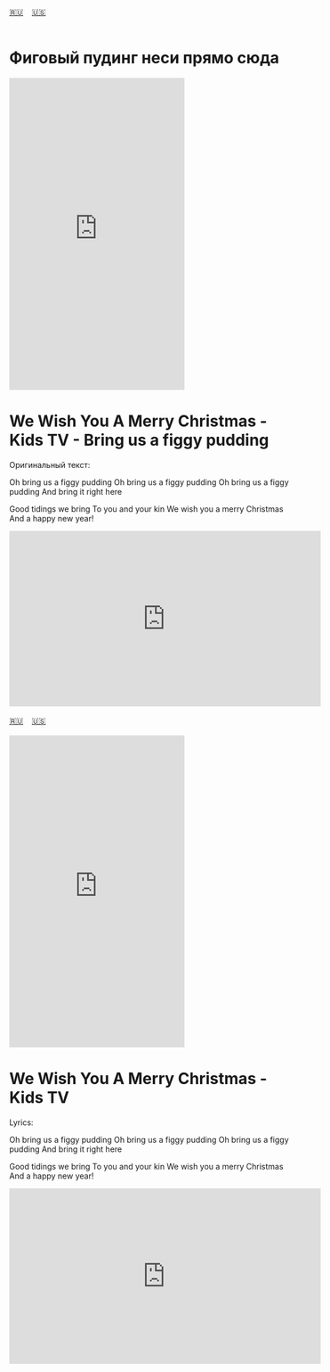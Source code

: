 <span id="ru"><a href='#ru'>🇷🇺</a> &nbsp;&nbsp;&nbsp;<a href='#en'>🇺🇸</a> &nbsp;&nbsp;&nbsp;</span><br><br>
# Фиговый пудинг неси прямо сюда
<iframe width="315" height="560" src="https://www.youtube.com/embed/5lAMSOk9S-c" frameborder="0" allow="accelerometer; autoplay; clipboard-write; encrypted-media; gyroscope; picture-in-picture; web-share"allowfullscreen></iframe>

# We Wish You A Merry Christmas - Kids TV - Bring us a figgy pudding


Оригинальный текст:


Oh bring us a figgy pudding
Oh bring us a figgy pudding
Oh bring us a figgy pudding
And bring it right here

Good tidings we bring
To you and your kin
We wish you a merry Christmas
And a happy new year!


<iframe width="560" height="315" src="https://www.youtube.com/embed/MlO5zufzS2o" title="player" frameborder="0" allow="accelerometer; autoplay; clipboard-write; encrypted-media; gyroscope; picture-in-picture; web-share" referrerpolicy="strict-origin-when-cross-origin" allowfullscreen></iframe>
<br><br>
<span id="en"><a href='#ru'>🇷🇺</a> &nbsp;&nbsp;&nbsp;<a href='#en'>🇺🇸</a> &nbsp;&nbsp;&nbsp;</span><br><br>

<iframe width="315" height="560" src="https://www.youtube.com/embed/h9_GgK9eue4" frameborder="0" allow="accelerometer; autoplay; clipboard-write; encrypted-media; gyroscope; picture-in-picture; web-share"allowfullscreen></iframe>

# We Wish You A Merry Christmas - Kids TV

Lyrics:

Oh bring us a figgy pudding
Oh bring us a figgy pudding
Oh bring us a figgy pudding
And bring it right here

Good tidings we bring
To you and your kin
We wish you a merry Christmas
And a happy new year!


<iframe width="560" height="315" src="https://www.youtube.com/embed/MlO5zufzS2o" title="player" frameborder="0" allow="accelerometer; autoplay; clipboard-write; encrypted-media; gyroscope; picture-in-picture; web-share" referrerpolicy="strict-origin-when-cross-origin" allowfullscreen></iframe>
<br><br>
